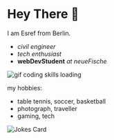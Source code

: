 # Hey There 👋

I am Esref from Berlin.
- _civil engineer_
- _tech enthusiast_ 
- **webDevStudent** _at neueFische_

![gif coding skills loading](https://media.tenor.com/CzdMW7wnLn8AAAAC/coding.gif=30px)

my hobbies:
- table tennis, soccer, basketball 
- photograph, traveller
- gaming, tech

<!-- Markdown -->

![Jokes Card](https://readme-jokes.vercel.app/api)
